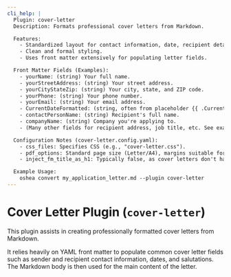 ```yaml
---
cli_help: |
  Plugin: cover-letter
  Description: Formats professional cover letters from Markdown.

  Features:
    - Standardized layout for contact information, date, recipient details, and letter body.
    - Clean and formal styling.
    - Uses front matter extensively for populating letter fields.

  Front Matter Fields (Examples):
    - yourName: (string) Your full name.
    - yourStreetAddress: (string) Your street address.
    - yourCityStateZip: (string) Your city, state, and ZIP code.
    - yourPhone: (string) Your phone number.
    - yourEmail: (string) Your email address.
    - CurrentDateFormatted: (string, often from placeholder {{ .CurrentDateFormatted }}) The date of the letter.
    - contactPersonName: (string) Recipient's full name.
    - companyName: (string) Company you're applying to.
    - (Many other fields for recipient address, job title, etc. See example-cover-letter.md)

  Configuration Notes (cover-letter.config.yaml):
    - css_files: Specifies CSS (e.g., "cover-letter.css").
    - pdf_options: Standard page size (Letter/A4), margins suitable for formal letters.
    - inject_fm_title_as_h1: Typically false, as cover letters don't have a main H1 title in the document body. PDF metadata title comes from front matter.

  Example Usage:
    oshea convert my_application_letter.md --plugin cover-letter
---
```


# Cover Letter Plugin (`cover-letter`)

This plugin assists in creating professionally formatted cover letters from Markdown.

It relies heavily on YAML front matter to populate common cover letter fields such as sender and recipient contact information, dates, and salutations. The Markdown body is then used for the main content of the letter.
